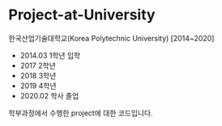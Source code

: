 # Project-at-University

한국산업기술대학교(Korea Polytechnic University) [2014~2020]


* 2014.03 1학년 입학
* 2017    2학년
* 2018    3학년
* 2019    4학년
* 2020.02 학사 졸업

학부과정에서 수행한 project에 대한 코드입니다.
